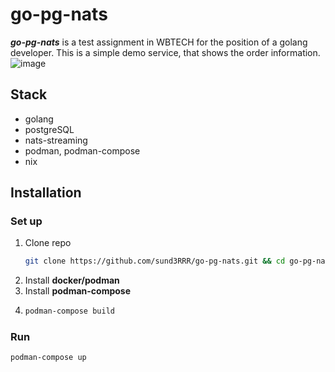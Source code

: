 # go-pg-nats
***go-pg-nats*** is a test assignment in WBTECH for the position of a golang developer.
This is a simple demo service, that shows the order information.
![image](https://github.com/sund3RRR/go-pg-nats/assets/73298492/eca35a9d-0ff8-409c-b9b0-7fa760a01ce7)

## Stack
- golang
- postgreSQL
- nats-streaming
- podman, podman-compose
- nix

## Installation
### Set up
1) Clone repo
   ```bash
   git clone https://github.com/sund3RRR/go-pg-nats.git && cd go-pg-nats
   ```
3) Install **docker/podman**
4) Install **podman-compose**
5) ```bash
   podman-compose build
   ```
### Run
```bash
podman-compose up
```
